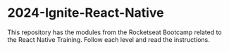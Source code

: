 # 2024-Ignite-React-Native

This repository has the modules from the Rocketseat Bootcamp related to the React Native Training. Follow each level and read the instructions.
